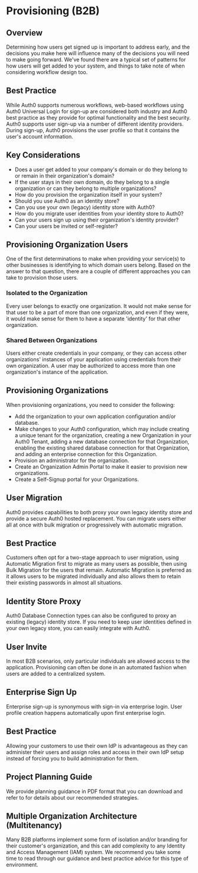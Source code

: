 # Provisioning (B2B)

## Overview

Determining how users get signed up is important to address early, and the decisions you make here will influence many of the decisions you will need to make going forward. We've found there are a typical set of patterns for how users will get added to your system, and things to take note of when considering workflow design too.

## Best Practice

While Auth0 supports numerous workflows, web-based workflows using Auth0 Universal Login for sign-up are considered both industry and Auth0 best practice as they provide for optimal functionality and the best security. Auth0 supports user sign-up via a number of different identity providers. During sign-up, Auth0 provisions the user profile so that it contains the user's account information.

## Key Considerations

- Does a user get added to your company's domain or do they belong to or remain in their organization's domain?
- If the user stays in their own domain, do they belong to a single organization or can they belong to multiple organizations?
- How do you provision the organization itself in your system?
- Should you use Auth0 as an identity store?
- Can you use your own (legacy) identity store with Auth0?
- How do you migrate user identities from your identity store to Auth0?
- Can your users sign up using their organization's identity provider?
- Can your users be invited or self-register?
## Provisioning Organization Users

One of the first determinations to make when providing your service(s) to other businesses is identifying to which domain users belong. Based on the answer to that question, there are a couple of different approaches you can take to provision those users.

### Isolated to the Organization

Every user belongs to exactly one organization. It would not make sense for that user to be a part of more than one organization, and even if they were, it would make sense for them to have a separate 'identity' for that other organization.

### Shared Between Organizations

Users either create credentials in your company, or they can access other organizations' instances of your application using credentials from their own organization. A user may be authorized to access more than one organization's instance of the application.

## Provisioning Organizations

When provisioning organizations, you need to consider the following:

- Add the organization to your own application configuration and/or database.
- Make changes to your Auth0 configuration, which may include creating a unique tenant for the organization, creating a new Organization in your Auth0 Tenant, adding a new database connection for that Organization, enabling the existing shared database connection for that Organization, and adding an enterprise connection for this Organization.
- Provision an administrator for the organization.
- Create an Organization Admin Portal to make it easier to provision new organizations.
- Create a Self-Signup portal for your Organizations.
## User Migration

Auth0 provides capabilities to both proxy your own legacy identity store and provide a secure Auth0 hosted replacement. You can migrate users either all at once with bulk migration or progressively with automatic migration.

## Best Practice

Customers often opt for a two-stage approach to user migration, using Automatic Migration first to migrate as many users as possible, then using Bulk Migration for the users that remain. Automatic Migration is preferred as it allows users to be migrated individually and also allows them to retain their existing passwords in almost all situations.

## Identity Store Proxy

Auth0 Database Connection types can also be configured to proxy an existing (legacy) identity store. If you need to keep user identities defined in your own legacy store, you can easily integrate with Auth0.

## User Invite

In most B2B scenarios, only particular individuals are allowed access to the application. Provisioning can often be done in an automated fashion when users are added to a centralized system.

## Enterprise Sign Up

Enterprise sign-up is synonymous with sign-in via enterprise login. User profile creation happens automatically upon first enterprise login.

## Best Practice

Allowing your customers to use their own IdP is advantageous as they can administer their users and assign roles and access in their own IdP setup instead of forcing you to build administration for them.

## Project Planning Guide

We provide planning guidance in PDF format that you can download and refer to for details about our recommended strategies.

## Multiple Organization Architecture (Multitenancy)

Many B2B platforms implement some form of isolation and/or branding for their customer's organization, and this can add complexity to any Identity and Access Management (IAM) system. We recommend you take some time to read through our guidance and best practice advice for this type of environment.
